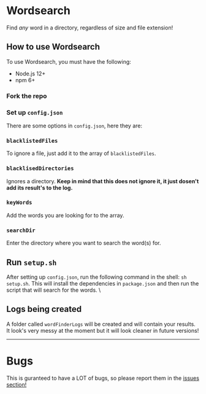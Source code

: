 # Wordsearch
Find *any* word in a directory, regardless of size and file extension!

## How to use Wordsearch
To use Wordsearch, you must have the following:
- Node.js 12+
- npm 6+

### Fork the repo
### Set up `config.json`
There are some options in `config.json`, here they are:

### `blacklistedFiles`
To ignore a file, just add it to the array of `blacklistedFiles`.

### `blacklisedDirectories`
Ignores a directory. **Keep in mind that this does not ignore it, it just dosen't add its result's to the log.**

### `keyWords`
Add the words you are looking for to the array. 

### `searchDir`
Enter the directory where you want to search the word(s) for.

## Run `setup.sh`
After setting up `config.json`, run the following command in the shell: `sh setup.sh`. This will install the dependencies in `package.json` and then run the script that will search for the words. \

## Logs being created
A folder called `wordFinderLogs` will be created and will contain your results. It look's very messy at the moment but it will look cleaner in future versions!

---
# Bugs
This is guranteed to have a LOT of bugs, so please report them in the [issues section!](https://github.com/Squirrelcoding/Wordsearch/issues)